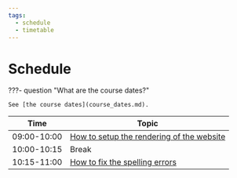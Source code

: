 ```yaml
---
tags:
  - schedule
  - timetable
---
```


# Schedule

???- question "What are the course dates?"

    See [the course dates](course_dates.md).

 Time       | Topic
------------|-----------------------------------------------------------------
09:00-10:00 | [How to setup the rendering of the website](sessions/how_to_setup_website_rendering/README.md)
10:00-10:15 | Break
10:15-11:00 | [How to fix the spelling errors](sessions/how_to_fix_spelling_errors/README.md)
